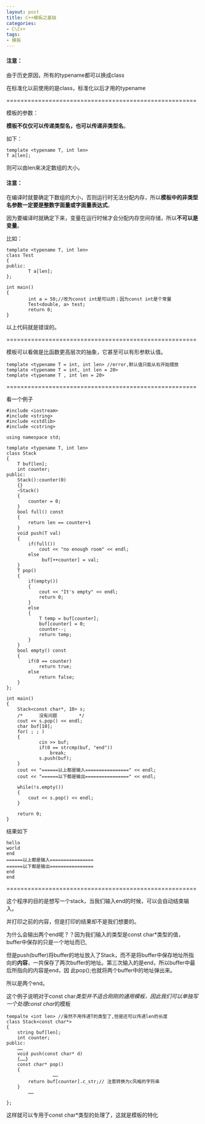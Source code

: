 ```yaml
---
layout: post
title: C++模板之基础
categories:
- C\C++
tags:
- 模板
---
```


#### 注意：
由于历史原因，所有的typename都可以换成class

在标准化以前使用的是class，标准化以后才用的typename

======================================================

模板的参数：

**模板不仅仅可以传递类型名，也可以传递非类型名**。

如下：

    template <typename T, int len>
    T a[len];
则可以由len来决定数组的大小。

#### 注意：
在编译时就要确定下数组的大小，否则运行时无法分配内存，所以**模板中的非类型名参数一定要是整数字面量或字面量表达式**。

因为要编译时就确定下来，变量在运行时候才会分配内存空间存储，所以**不可以是变量**。

比如：

    
    template <typename T, int len>
    class Test
    {
    public:
            T a[len];
    };
    
    int main()
    {
            int a = 50;//改为const int是可以的；因为const int是个常量
            Test<double, a> test;
            return 0;
    }


以上代码就是错误的。

======================================================

模板可以看做是比函数更高层次的抽象，它甚至可以有形参默认值。
    
    template <typename T = int, int len> //error,默认值只能从右开始摆放
    template <typename T = int, int len = 20>
    template <typename T , int len = 20>

======================================================

看一个例子

    
    #include <iostream>
    #include <string>
	#include <cstdlib>
	#include <cstring>

    using namespace std;

    template <typename T, int len>
    class Stack
    {
    	T buf[len];
    	int counter;
    public:
    	Stack():counter(0)
    	{}
    	~Stack()
    	{
    		counter = 0;
    	}
    	bool full() const
    	{
    		return len == counter+1
    	}
    	void push(T val)
    	{
    		if(full())
    			cout << "no enough room" << endl;
    		else
    			 buf[++counter] = val;
    	}
    	T pop()
    	{
    		if(empty())
    		{
    			cout << "It's empty" << endl;
    			return 0;
    		}	
    		else
    		{	
    			T temp = buf[counter];
    			buf[counter] = 0;
    			counter--;
    			return temp;
    		}
    	}
    	bool empty() const
    	{
    		if(0 == counter)
    			return true;
    		else
    			return false;
    	}
    };
    
    int main()
    {
    	Stack<const char*, 10> s;
    	/*		没有问题		*/
    	cout << s.pop() << endl; 	
        char buf[10]; 	
        for( ; ; ) 	
        { 	
                cin >> buf;
    			if(0 == strcmp(buf, "end"))
    				break;
    			s.push(buf);
    	}
    	cout << "======以上都是输入================" << endl;
    	cout << "======以下都是输出================" << endl;
    
    	while(!s.empty())	
    	{
    		cout << s.pop() << endl;
    	}
    
    	return 0;
    }


结果如下

    
    hello
    world
    end	
    ======以上都是输入================
    ======以下都是输出================
    end
    end


======================================================

这个程序的目的是想写一个stack，当我们输入end的时候，可以会自动结束输入。


并打印之前的内容，但是打印的结果却不是我们想要的。

为什么会输出两个end呢？？因为我们输入的类型是const char*类型的值，buffer中保存的只是一个地址而已,

但是push(buffer)将buffer的地址放入了Stack，而不是将buffer中保存地址所指向的**内容**，一共保存了两次buffer的地址。第三次输入的是end，所以buffer中最后所指向的内容是end，因
此pop();也就将两个buffer中的地址弹出来。

所以是两个end。

这个例子说明对于const char*类型并不适合刚刚的通用模板，因此我们可以单独写一个处理const char*的模板

    
    tempalte <int len> //虽然不用传递T的类型了,但是还可以传递len的长度
    class Stack<const char*>
    {
    	string buf[len];
    	int counter;
    public:
    	……
    	void push(const char* d)
    	{……}
    	const char* pop()
    	{
                     ……
    		return buf[counter].c_str;// 注意转换为c风格的字符串
    	}
            ……
    
    };


这样就可以专用于const char*类型的处理了，这就是模板的特化
